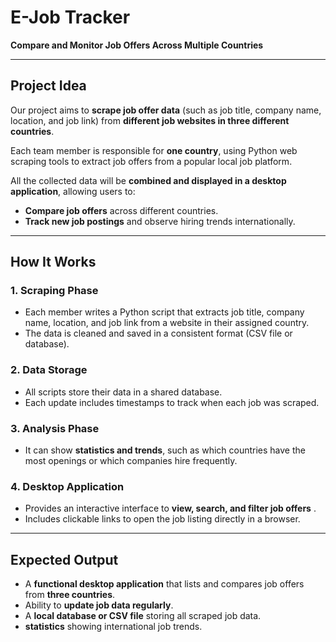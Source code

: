 # **E-Job Tracker**

**Compare and Monitor Job Offers Across Multiple Countries**

---

##  Project Idea

Our project aims to **scrape job offer data** (such as job title, company name, location, and job link) from **different job websites in three different countries**.  

Each team member is responsible for **one country**, using Python web scraping tools to extract job offers from a popular local job platform.  

All the collected data will be **combined and displayed in a desktop application**, allowing users to:
 
- **Compare job offers** across different countries.  
- **Track new job postings** and observe hiring trends internationally.  

---

##  How It Works

### 1. Scraping Phase  
- Each member writes a Python script that extracts job title, company name, location, and job link from a website in their assigned country.  
- The data is cleaned and saved in a consistent format (CSV file or database).  

### 2. Data Storage  
- All scripts store their data in a shared database.  
- Each update includes timestamps to track when each job was scraped.  

### 3. Analysis Phase  

- It can show **statistics and trends**, such as which countries have the most openings or which companies hire frequently.  

### 4. Desktop Application  
 
- Provides an interactive interface to **view, search, and filter job offers** .  
- Includes clickable links to open the job listing directly in a browser.  

---

## Expected Output

- A **functional desktop application** that lists and compares job offers from **three countries**.  
- Ability to **update job data regularly**.  
- A **local database or CSV file** storing all scraped job data.  
-  **statistics** showing international job trends.  


